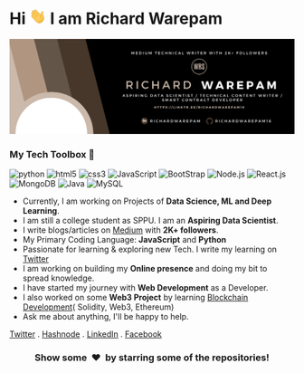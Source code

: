 # Hi <img src="https://raw.githubusercontent.com/ABSphreak/ABSphreak/master/gifs/Hi.gif" width="30px"> I am Richard Warepam
![alt text](https://github.com/richardwarepam16/richardwarepam16/blob/main/twt.png)

### My Tech Toolbox 🧰 

<p align="left">
<img src="https://cdn3.iconfinder.com/data/icons/logos-and-brands-adobe/512/267_Python-512.png" alt="python" width="40" height="40"/> 
<img src="https://upload.wikimedia.org/wikipedia/commons/thumb/6/61/HTML5_logo_and_wordmark.svg/512px-HTML5_logo_and_wordmark.svg.png" alt="html5" height="40"/> 
<img src="https://upload.wikimedia.org/wikipedia/commons/thumb/d/d5/CSS3_logo_and_wordmark.svg/1200px-CSS3_logo_and_wordmark.svg.png" alt="css3" height="40"/> 
<img src="https://upload.wikimedia.org/wikipedia/commons/thumb/9/99/Unofficial_JavaScript_logo_2.svg/480px-Unofficial_JavaScript_logo_2.svg.png" alt="JavaScript" height="40"/> 
<img src="https://getbootstrap.com/docs/4.0/assets/brand/bootstrap-social-logo.png" alt="BootStrap" height="40"/> 
<img src="https://www.javatpoint.com/js/nodejs/images/node-js-tutorial.png" alt="Node.js" height="40"/>
<img src="http://blog.addthiscdn.com/wp-content/uploads/2014/11/addthis-react-flux-javascript-scaling.png" alt="React.js" height="40"/>
<img src="https://developer-tech.com/wp-content/uploads/sites/3/2021/02/mongodb-atlas-google-cloud-partnership-nosql-databases-integrations-2.jpg" alt="MongoDB" height="40"/>
<img src="https://www.oracle.com/a/tech/img/rc10-java-badge-3.png" alt="Java" height="40"/>
<img src="https://user-images.githubusercontent.com/90201753/167630784-501a428e-542c-4838-9a20-2a2be1e96f26.png" alt="MySQL" height="40"/>
</p>

* Currently, I am working on Projects of **Data Science, ML and Deep Learning**.
* I am still a college student as SPPU. I am an **Aspiring Data Scientist**.
* I write blogs/articles on [Medium](https://warepam.medium.com/) with **2K+ followers**.
* My Primary Coding Language: **JavaScript** and **Python**
* Passionate for learning & exploring new Tech. I write my learning on [Twitter](https://twitter.com/Warepam_eth)
* I am working on building my **Online presence** and doing my bit to spread knowledge.
* I have started my journey with **Web Development** as a Developer.
* I also worked on some **Web3 Project** by learning [Blockchain Development](https://www.udacity.com/course/blockchain-developer-nanodegree--nd1309)( Solidity, Web3, Ethereum)
* Ask me about anything, I'll be happy to help.


[Twitter](https://twitter.com/Warepam_eth)
.
[Hashnode](https://hashnode.com/@richardwarepam16)
.
[LinkedIn](https://www.linkedin.com/in/richard-warepam-3b817420b/)
.
[Facebook](https://www.facebook.com/richard.warepam)

<h3 align="center">Show some &nbsp;❤️&nbsp; by starring some of the repositories!</h3>
